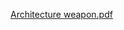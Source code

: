 [Architecture weapon.pdf](https://github.com/pitfight/WeaponSystem/files/11147105/Architecture.weapon.pdf)
